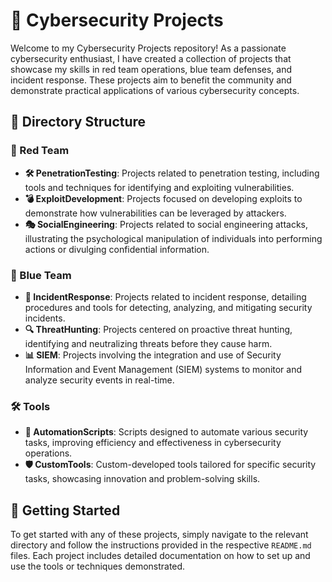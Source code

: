 # 🔐 Cybersecurity Projects

Welcome to my Cybersecurity Projects repository! As a passionate cybersecurity enthusiast, I have created a collection of projects that showcase my skills in red team operations, blue team defenses, and incident response. These projects aim to benefit the community and demonstrate practical applications of various cybersecurity concepts.

## 📁 Directory Structure

### 🔴 Red Team
- **🛠️ PenetrationTesting**: Projects related to penetration testing, including tools and techniques for identifying and exploiting vulnerabilities.
- **💣 ExploitDevelopment**: Projects focused on developing exploits to demonstrate how vulnerabilities can be leveraged by attackers.
- **🎭 SocialEngineering**: Projects related to social engineering attacks, illustrating the psychological manipulation of individuals into performing actions or divulging confidential information.

### 🔵 Blue Team
- **🚨 IncidentResponse**: Projects related to incident response, detailing procedures and tools for detecting, analyzing, and mitigating security incidents.
- **🔍 ThreatHunting**: Projects centered on proactive threat hunting, identifying and neutralizing threats before they cause harm.
- **📊 SIEM**: Projects involving the integration and use of Security Information and Event Management (SIEM) systems to monitor and analyze security events in real-time.

### 🛠️ Tools
- **🤖 AutomationScripts**: Scripts designed to automate various security tasks, improving efficiency and effectiveness in cybersecurity operations.
- **🛡️ CustomTools**: Custom-developed tools tailored for specific security tasks, showcasing innovation and problem-solving skills.

## 🚀 Getting Started

To get started with any of these projects, simply navigate to the relevant directory and follow the instructions provided in the respective `README.md` files. Each project includes detailed documentation on how to set up and use the tools or techniques demonstrated.
